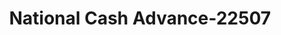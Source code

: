 ---
f_zip-code: 71201
f_state-code: LA
title: National Cash Advance-22507
f_phone: 318-340-9960
f_city-only: Monroe
f_address: 3112 Louisville Avenue Monroe
f_location-unique-id: '22507'
slug: national-cash-advance-22507
updated-on: '2024-05-30T13:46:58.046Z'
created-on: '2024-05-30T13:36:59.803Z'
published-on: '2024-05-30T13:54:32.469Z'
f_city-state: cms/city/monroe-la.md
f_company: cms/company/national-cash-advance.md
f_state: cms/state/louisiana.md
layout: '[payday-loan].html'
tags: payday-loan
---